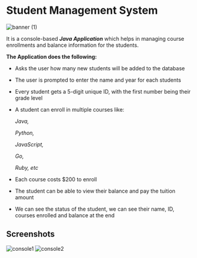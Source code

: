 
# Student Management System
![banner (1)](https://user-images.githubusercontent.com/96123861/185760883-f9655008-757e-46a9-bf63-210d6ddbe8a8.png)

It is a console-based ***Java Application*** which helps in managing course enrollments and balance information for the students.

**The Application does the following:**

* Asks the user how many new students will be added to the database
* The user is prompted to enter the name and year for each students
* Every student gets a 5-digit unique ID, with the first number being their grade level
* A student can enroll in multiple courses like:

   _Java,_

   _Python,_

   _JavaScript,_

   _Go,_

   _Ruby, etc_

* Each course costs $200 to enroll

* The student can be able to view their balance and pay the tuition amount

* We can see the status of the student, we can see their name, ID, courses enrolled and balance at the end


## Screenshots
![console1](https://user-images.githubusercontent.com/96123861/185759091-48f6b9df-b47a-47d6-b94c-09516f5e33f5.png)
![console2](https://user-images.githubusercontent.com/96123861/185758997-766df3d0-73b0-497e-9b6b-70cf49424793.png)
